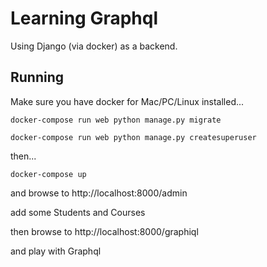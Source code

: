 # Learning Graphql

Using Django (via docker) as a backend.

## Running

Make sure you have docker for Mac/PC/Linux installed...

```
docker-compose run web python manage.py migrate

docker-compose run web python manage.py createsuperuser
```
then...
```
docker-compose up
```
and browse to http://localhost:8000/admin

add some Students and Courses

then browse to http://localhost:8000/graphiql

and play with Graphql
